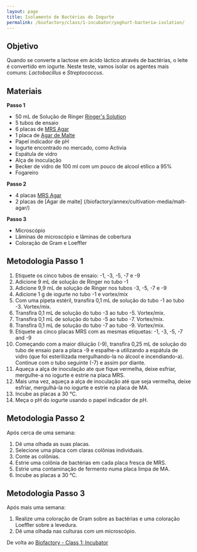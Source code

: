 ```yaml
---
layout: page
title: Isolamento de Bactérias do Iogurte
permalink: /biofactory/class/1-incubator/yoghurt-bacteria-isolation/
---
```


## Objetivo

Quando se converte a lactose em ácido láctico através de bactérias, o leite é convertido em iogurte. Neste teste, vamos isolar os agentes mais comuns: *Lactobacillus* e *Streptococcus*.

## Materiais

**Passo 1**

* 50 mL de Solução de Ringer [Ringer's Solution](/biofactory/annex/cultivation-media/ringers-solution/)
* 5 tubos de ensaio
* 6 placas de [MRS Agar](/biofactory/annex/cultivation-media/mrs-agar/)
* 1 placa de [Agar de Malte](/biofactory/annex/cultivation-media/malt-agar/)
* Papel indicador de pH
* Iogurte encontrado no mercado, como Activia
* Espátula de vidro
* Alça de inoculação
* Becker de vidro de 100 ml com um pouco de alcool etílico a 95%
* Fogareiro

**Passo 2**

* 4 placas [MRS Agar](/biofactory/annex/cultivation-media/mrs-agar/)
* 2 placas de [Agar de malte] (/biofactory/annex/cultivation-media/malt-agar/)

**Passo 3**

* Microscópio
* Lâminas de microscópio e lâminas de cobertura
* Coloração de Gram e Loeffler

## Metodologia Passo 1

1. Etiquete os cinco tubos de ensaio: -1, -3, -5, -7 e -9
2. Adicione 9 mL de solução de Ringer no tubo -1
3. Adicione 9,9 mL de solução de Ringer nos tubos -3, -5, -7 e -9
4. Adicione 1 g de iogurte no tubo -1 e vortex/mix
5. Com uma pipeta estéril, transfira 0,1 mL de solução do tubo -1 ao tubo -3. Vortex/mix.
6. Transfira 0,1 mL de solução do tubo -3 ao tubo -5. Vortex/mix.
7. Transfira 0,1 mL de solução do tubo -5 ao tubo -7. Vortex/mix.
8. Transfira 0,1 mL de solução do tubo -7 ao tubo -9. Vortex/mix.
9. Etiquete as cinco placas MRS com as mesmas etiquetas: -1, -3, -5, -7 and -9
10. Começando com a maior diluição (-9), transfira 0,25 mL de solução do tubo de ensaio para a placa -9 e espalhe-a utilizando a espátula de vidro (que foi esterilizada mergulhando-la no álcool e incendiando-a). Continue com o tubo seguinte (-7) e assim por diante.
11. Aqueça a alça de inoculação ate que fique vermelha, deixe esfriar, mergulhe-a no iogurte e estrie na placa MRS.
12. Mais uma vez, aqueça a alça de inoculação até que seja vermelha, deixe esfriar, mergulhá-la no iogurte e estrie na placa de MA.
13. Incube as placas a 30 °C.
14. Meça o pH do iogurte usando o papel indicador de pH.

## Metodologia Passo 2
Após cerca de uma semana:

1. Dê uma olhada as suas placas.
2. Selecione uma placa com claras colônias individuais.
3. Conte as colônias.
4. Estrie uma colônia de bactérias em cada placa fresca de MRS.
5. Estrie uma contaminação de fermento numa placa limpa de MA.
6. Incube as placas a 30 °C.

## Metodologia Passo 3
Após mais uma semana:

1. Realize uma coloração de Gram sobre as bactérias e uma coloração Loeffler sobre a levedura.
2. Dê uma olhada nas culturas com um microscópio. 

De volta ao [Biofactory - Class 1: Incubator](/biofactory/class/1-incubator/)
